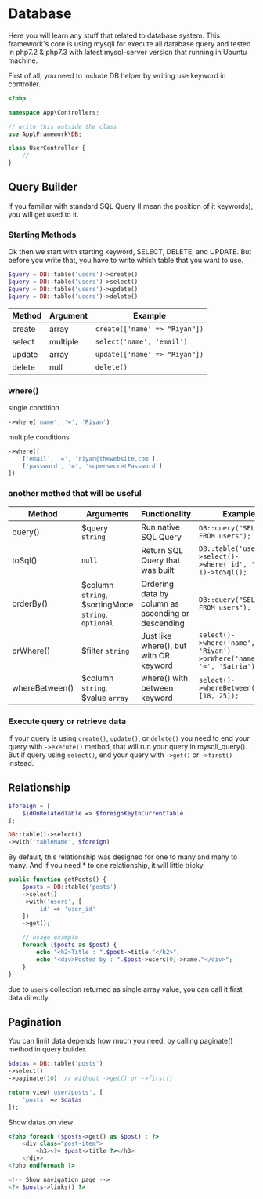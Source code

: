 # Database

Here you will learn any stuff that related to database system. This framework's core is using mysqli for execute all database query and tested in php7.2 & php7.3 with latest mysql-server version that running in Ubuntu machine.

First of all, you need to include DB helper by writing use keyword in controller.

```php
<?php

namespace App\Controllers;

// write this outside the class
use App\Framework\DB;

class UserController {
    //
}
```

## Query Builder

If you familiar with standard SQL Query (I mean the position of it keywords), you will get used to it.

### Starting Methods

Ok then we start with starting keyword, SELECT, DELETE, and UPDATE. But before you write that, you have to write which table that you want to use.

```php
$query = DB::table('users')->create()
$query = DB::table('users')->select()
$query = DB::table('users')->update()
$query = DB::table('users')->delete()
```

|Method|Argument|Example|
|-----|------|-------|
|create|array|`create(['name' => "Riyan"])`|
|select|multiple|`select('name', 'email')`|
|update|array|`update(['name' => "Riyan"])`|
|delete|null|`delete()`|

### where()

single condition

```php
->where('name', '=', 'Riyan')
```

multiple conditions

```php
->where([
    ['email', '=', 'riyan@thewebsite.com'],
    ['password', '=', 'supersecretPassword']
])
```

### another method that will be useful
|Method|Arguments|Functionality|Example
|----|-----|-----|---|
|query()|$query `string`|Run native SQL Query|`DB::query("SELECT * FROM users");`|
|toSql()|`null`|Return SQL Query that was built|`DB::table('users')->select()->where('id', '=', 1)->toSql();`|
|orderBy()|$column `string`, $sortingMode `string`, `optional`|Ordering data by column as ascending or descending|`DB::query("SELECT * FROM users");`|
|orWhere()|$filter `string`|Just like where(), but with OR keyword|`select()->where('name', '=', 'Riyan')->orWhere('name', '=', 'Satria');`|
|whereBetween()|$column `string`, $value `array`|where() with between keyword|`select()->whereBetween('age', [18, 25]);`|

### Execute query or retrieve data

If your query is using `create()`, `update()`, or `delete()` you need to end your query with `->execute()` method, that will run your query in mysqli_query(). But if query using `select()`, end your query with `->get()` or `->first()` instead.

## Relationship

```php
$foreign = [
    $idOnRelatedTable => $foreignKeyInCurrentTable
];

DB::table()->select()
->with('tableName', $foreign)
```

By default, this relationship was designed for one to many and many to many. And if you need * to one relationship, it will little tricky.

```php
public function getPosts() {
    $posts = DB::table('posts')
    ->select()
    ->with('users', [
        'id' => 'user_id'
    ])
    ->get();

    // usage example
    foreach ($posts as $post) {
        echo "<h2>Title : ".$post->title."</h2>";
        echo "<div>Posted by : ".$post->users[0]->name."</div>";
    }
}
```

due to `users` collection returned as single array value, you can call it first data directly.

## Pagination

You can limit data depends how much you need, by calling paginate() method in query builder.

```php
$datas = DB::table('posts')
->select()
->paginate(10); // without ->get() or ->first()

return view('user/posts', [
    'posts' => $datas
]);
```

Show datas on view
```php
<?php foreach ($posts->get() as $post) : ?>
    <div class="post-item">
        <h3><?= $post->title ?></h3>
    </div>
<?php endforeach ?>

<!-- Show navigation page -->
<?= $posts->links() ?>
```